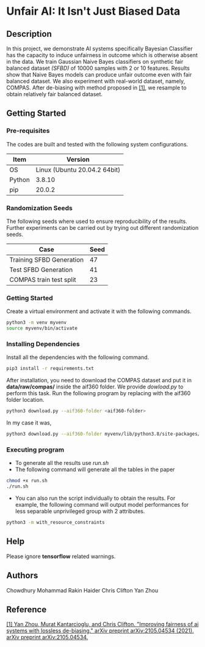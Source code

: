 # Unfair AI: It Isn't Just Biased Data

## Description

In this project, we demonstrate AI systems specifically Bayesian 
Classifier has the capacity to induce unfairness in outcome which
is otherwise absent in the data. We train Gaussian Naive Bayes
classifiers on synthetic fair balanced dataset *(SFBD)* of 10000
samples with 2 or 10 features. Results show that Naive Bayes models
can produce unfair outcome even with fair balanced dataset. We 
also experiment with real-world dataset, namely, COMPAS. After
de-biasing with method proposed in [[1]](#1), we resample to obtain 
relatively fair balanced dataset.

## Getting Started

### Pre-requisites

The codes are built and tested with the following 
system configurations.

|  Item   |  Version                      |
| ------- | ------------------------------|
| OS      | Linux (Ubuntu 20.04.2 64bit)  |
| Python  | 3.8.10                        |
| pip     |  20.0.2                             |

### Randomization Seeds
The following seeds where used to ensure reproducibility of the results. Further experiments can be carried out by trying out different randomization seeds.

|  Case                         |  Seed    |
| ------- | ------------------------------|
| Training SFBD Generation      |   47  |
| Test SFBD Generation          |   41  |
| COMPAS train test split       |   23  |

### Getting Started

Create a virtual environment and activate it with the following
commands.

```bash
python3 -m venv myvenv
source myvenv/bin/activate
```

### Installing Dependencies

Install all the dependencies with the following command.

```bash
pip3 install -r requirements.txt
```

After installation, you need to download the COMPAS dataset
and put it in **data/raw/compas/** inside the aif360 folder. We provide 
*dowload.py* to perform this task. Run the following program
by replacing *<aif360-folder>* with the aif360 folder location.

```bash
python3 download.py --aif360-folder <aif360-folder>
```
In my case it was,
```bash
python3 download.py --aif360-folder myvenv/lib/python3.8/site-packages/aif360/
```


### Executing program

* To generate all the results use *run.sh*
* The following command will generate all the tables in the paper
```bash
chmod +x run.sh
./run.sh
```

* You can also run the script individually to obtain the results.
For example, the following command will output model performances
for less separable unprivileged group with 2 attributes.
```bash
python3 -m with_resource_constraints
```
## Help

Please ignore **tensorflow** related warnings.

## Authors

Chowdhury Mohammad Rakin Haider
Chris Clifton
Yan Zhou

## Reference
<a id="1" href="https://arxiv.org/abs/2105.04534">[1]
Yan Zhou, Murat Kantarcioglu, and Chris Clifton. "Improving fairness of ai systems with lossless de-biasing." arXiv preprint arXiv:2105.04534 (2021). arXiv preprint arXiv:2105.04534.</a> 
